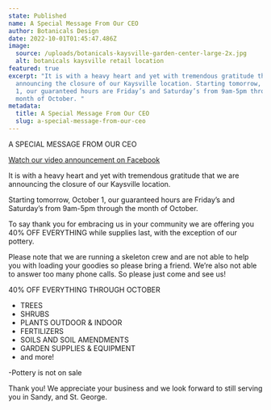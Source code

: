 ```yaml
---
state: Published
name: A Special Message From Our CEO
author: Botanicals Design
date: 2022-10-01T01:45:47.486Z
image:
  source: /uploads/botanicals-kaysville-garden-center-large-2x.jpg
  alt: botanicals kaysville retail location
featured: true
excerpt: "It is with a heavy heart and yet with tremendous gratitude that we are
  announcing the closure of our Kaysville location. Starting tomorrow, October
  1, our guaranteed hours are Friday’s and Saturday’s from 9am-5pm through the
  month of October. "
metadata:
  title: A Special Message From Our CEO
  slug: a-special-message-from-our-ceo
---
```

A SPECIAL MESSAGE FROM OUR CEO

[Watch our video announcement on Facebook](https://www.facebook.com/BotanicalsKaysville/videos/1125904038132561)

It is with a heavy heart and yet with tremendous gratitude that we are announcing the closure of our Kaysville location.

Starting tomorrow, October 1, our guaranteed hours are Friday’s and Saturday’s from 9am-5pm through the month of October.

To say thank you for embracing us in your community we are offering you 40% OFF EVERYTHING while supplies last, with the exception of our pottery.

Please note that we are running a skeleton crew and are not able to help you with loading your goodies so please bring a friend. We’re also not able to answer too many phone calls. So please just come and see us!

40% OFF EVERYTHING THROUGH OCTOBER

* TREES
* SHRUBS
* PLANTS OUTDOOR & INDOOR
* FERTILIZERS
* SOILS AND SOIL AMENDMENTS
* GARDEN SUPPLIES & EQUIPMENT
* and more!

\-Pottery is not on sale

Thank you! We appreciate your business and we look forward to still serving you in Sandy, and St. George.